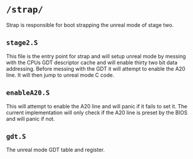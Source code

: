 # `/strap/`

Strap is responsible for boot strapping the unreal mode of stage two.

## `stage2.S`

This file is the entry point for strap and will setup unreal mode by messing with the CPUs GDT descriptor cache and will enable thirty two bit data addressing. Before messing with the GDT it will attempt to enable the A20 line. It will then jump to unreal mode C code.

## `enableA20.S`

This will attempt to enable the A20 line and will panic if it fails to set it. The current implementation will only check if the A20 line is preset by the BIOS and will panic if not.

## `gdt.S`

The unreal mode GDT table and register.

